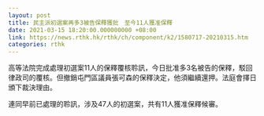 ```yaml
---
layout: post
title: 民主派初選案再多3被告保釋獲批　至今11人獲准保釋
date: 2021-03-15 18:20:00.000000000 +08:00
link: https://news.rthk.hk/rthk/ch/component/k2/1580717-20210315.htm
categories: rthk
---
```


高等法院完成處理初選案11人的保釋覆核聆訊，今日批准多3名被告的保釋，駁回律政司的覆核。但撤銷屯門區議員張可森的保釋決定，他須繼續還押。法庭會擇日頒下裁決理由。

連同早前已處理的聆訊，涉及47人的初選案，共有11人獲准保釋候審。
